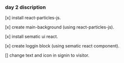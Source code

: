 ### day 2 discription

[x]  install react-particles-js.

[x]  create main-background (using react-particles-js).

[x]  install sematic ui react.

[x]  create loggin block (using sematic react component).

[]  change text and icon in signin to visitor.

